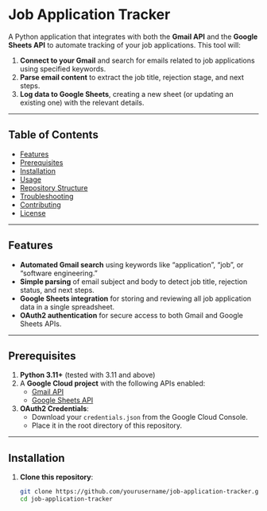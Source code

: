 # Job Application Tracker

A Python application that integrates with both the **Gmail API** and the **Google Sheets API** to automate tracking of your job applications. This tool will:

1. **Connect to your Gmail** and search for emails related to job applications using specified keywords.  
2. **Parse email content** to extract the job title, rejection stage, and next steps.  
3. **Log data to Google Sheets**, creating a new sheet (or updating an existing one) with the relevant details.

---

## Table of Contents
- [Features](#features)
- [Prerequisites](#prerequisites)
- [Installation](#installation)
- [Usage](#usage)
- [Repository Structure](#repository-structure)
- [Troubleshooting](#troubleshooting)
- [Contributing](#contributing)
- [License](#license)

---

## Features

- **Automated Gmail search** using keywords like “application”, “job”, or “software engineering.”  
- **Simple parsing** of email subject and body to detect job title, rejection status, and next steps.  
- **Google Sheets integration** for storing and reviewing all job application data in a single spreadsheet.  
- **OAuth2 authentication** for secure access to both Gmail and Google Sheets APIs.  

---

## Prerequisites

1. **Python 3.11+** (tested with 3.11 and above)
2. A **Google Cloud project** with the following APIs enabled:
   - [Gmail API](https://console.cloud.google.com/apis/library/gmail.googleapis.com)
   - [Google Sheets API](https://console.cloud.google.com/apis/library/sheets.googleapis.com)
3. **OAuth2 Credentials**:
   - Download your `credentials.json` from the Google Cloud Console.
   - Place it in the root directory of this repository.

---

## Installation

1. **Clone this repository**:
   ```bash
   git clone https://github.com/yourusername/job-application-tracker.git
   cd job-application-tracker
